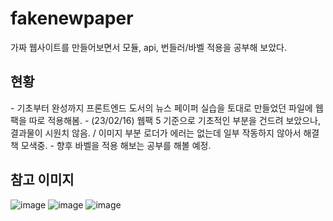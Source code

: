 # fakenewpaper
가짜 웹사이트를 만들어보면서 모듈, api, 번들러/바벨 적용을 공부해 보았다.

<h2>현황</h2>
- 기초부터 완성까지 프론트엔드 도서의 뉴스 페이퍼 실습을 토대로 만들었던 파일에 웹팩을 따로 적용해봄.
- (23/02/16) 웹팩 5 기준으로 기초적인 부분을 건드려 보았으나, 결과물이 시원치 않음. / 이미지 부분 로더가 에러는 없는데 일부 작동하지 않아서 해결책 모색중.
- 향후 바벨을 적용 해보는 공부를 해볼 예정.

<h2>참고 이미지</h2>

![image](https://user-images.githubusercontent.com/107159871/219246077-607743b4-27b9-46b4-a09a-6ea23fca2d78.png)
![image](https://user-images.githubusercontent.com/107159871/219247963-291a1580-fb77-4c0c-b904-dedfc2a54f2d.png)
![image](https://user-images.githubusercontent.com/107159871/219247844-42683ce2-d3f9-4427-ad0b-c243aad19874.png)

